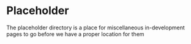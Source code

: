 # Placeholder
The placeholder directory is a place for miscellaneous in-development pages to go before we have a proper location for them